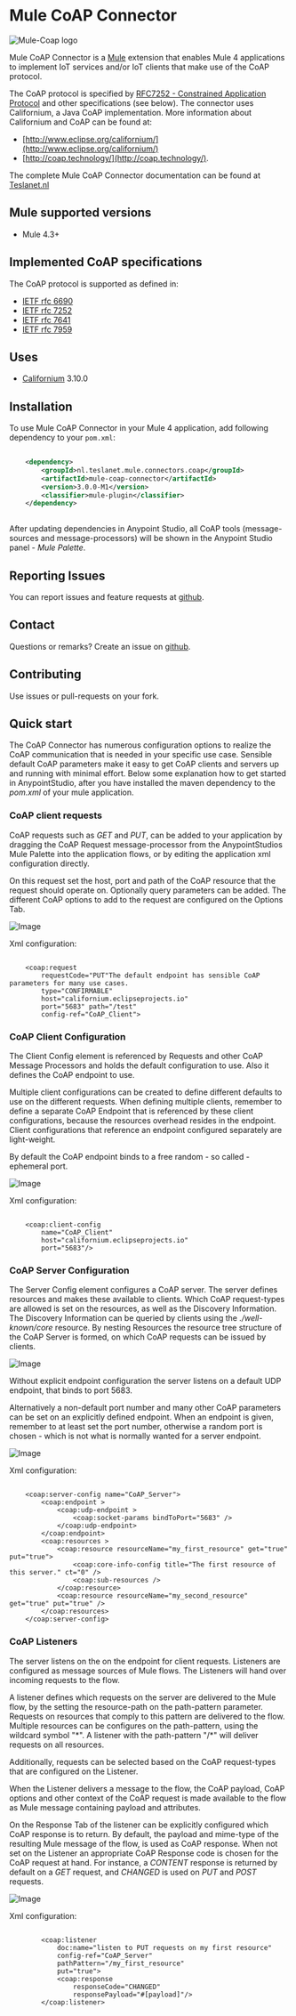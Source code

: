 # Mule CoAP Connector
![Mule-Coap logo](icon/icon.svg)

Mule CoAP Connector is a [Mule](https://www.mulesoft.com/) extension that enables Mule 4 applications to implement IoT services and/or IoT clients that make use of the CoAP protocol. 

The CoAP protocol is specified by [RFC7252 - Constrained Application Protocol](http://tools.ietf.org/html/rfc7252) and other specifications (see below). 
The connector uses Californium, a Java CoAP implementation. More information about Californium and CoAP can be found at:

* [http://www.eclipse.org/californium/](http://www.eclipse.org/californium/)
* [http://coap.technology/](http://coap.technology/).

The complete Mule CoAP Connector documentation can be found at [Teslanet.nl](http://www.teslanet.nl)
## Mule supported versions
* Mule 4.3+

## Implemented CoAP specifications
The CoAP protocol is supported as defined in:

* [IETF rfc 6690](https://www.rfc-editor.org/rfc/rfc6690)
* [IETF rfc 7252](https://www.rfc-editor.org/rfc/rfc7252)
* [IETF rfc 7641](https://www.rfc-editor.org/rfc/rfc7641)
* [IETF rfc 7959](https://www.rfc-editor.org/rfc/rfc7959)

## Uses

* [Californium](https://www.eclipse.org/californium/) 3.10.0

## Installation

To use Mule CoAP Connector in your Mule 4 application, 
add following dependency to your `pom.xml`:

```xml
  
    <dependency>
        <groupId>nl.teslanet.mule.connectors.coap</groupId>
        <artifactId>mule-coap-connector</artifactId>
        <version>3.0.0-M1</version>
        <classifier>mule-plugin</classifier>
    </dependency>
  
```

After updating dependencies in Anypoint Studio, all CoAP tools (message-sources and message-processors) will be shown in the Anypoint Studio panel - _Mule Palette_.

## Reporting Issues

You can report issues and feature requests at [github](https://github.com/teslanet-nl/mule-coap-connector/issues).

## Contact

Questions or remarks? Create an issue on [github](https://github.com/teslanet-nl/mule-coap-connector/issues).

## Contributing

Use issues or pull-requests on your fork.

## Quick start

The CoAP Connector has numerous configuration options to realize the CoAP communication that is needed in your 
specific use case. Sensible default CoAP parameters make it easy to get CoAP clients and servers up and running 
with minimal effort. Below some explanation how to get started in AnypointStudio, after you have installed 
the maven dependency to the _pom.xml_ of your mule application.

### CoAP client requests

CoAP requests such as _GET_ and _PUT_, can be added to your application by dragging the CoAP Request message-processor 
from the AnypointStudios Mule Palette into the application flows, or by editing the application xml configuration directly.


On this request set the host, port and path of the CoAP resource that the request should operate on.
 Optionally query parameters can be added. The different CoAP options to add to the request are configured on the Options Tab. 


![Image](src/site/images/put-example.png "put request")

Xml configuration:


```

	<coap:request 
		requestCode="PUT"The default endpoint has sensible CoAP parameters for many use cases.
		type="CONFIRMABLE"
		host="californium.eclipseprojects.io" 
		port="5683" path="/test" 
		config-ref="CoAP_Client">

```



### CoAP Client Configuration


The Client Config element is referenced by Requests and other CoAP Message Processors and holds
the default configuration to use. Also it defines the CoAP endpoint to use. 

Multiple client configurations can be created to define different defaults to use on the different requests. 
When defining multiple clients, remember to define a separate CoAP Endpoint that is referenced by 
these client configurations, because the resources overhead resides in the endpoint. Client configurations that reference 
an endpoint configured separately are light-weight.

By default the CoAP endpoint binds to a free random - so called - ephemeral port.


![Image](src/site/images/client-example.png "client request")


Xml configuration:


```

	<coap:client-config 
		name="CoAP_Client"
		host="californium.eclipseprojects.io" 
		port="5683"/>

```

### CoAP Server Configuration


The Server Config element configures a CoAP server. The server defines resources and 
makes these available to clients. Which CoAP request-types are allowed is set 
on the resources, as well as the Discovery Information. The Discovery Information can be queried 
by clients using the _./well-known/core_ resource. 
By nesting Resources the resource tree structure of the CoAP Server is formed, on which CoAP requests can be issued 
by clients.

![Image](src/site/images/server-example.png "server")

Without explicit endpoint configuration the server listens on a default UDP endpoint, that binds to port 5683.

Alternatively a non-default port number 
and many other CoAP parameters can be set on an explicitly defined endpoint.
When an endpoint is given, remember to at least set the port number, otherwise a 
random port is chosen - which is not what is normally wanted for a server endpoint.


![Image](src/site/images/server-endpoint-example.png "server with endpoint")


Xml configuration:


```

	<coap:server-config name="CoAP_Server">
		<coap:endpoint >
			<coap:udp-endpoint >
				<coap:socket-params bindToPort="5683" />
			</coap:udp-endpoint>
		</coap:endpoint>
		<coap:resources >
			<coap:resource resourceName="my_first_resource" get="true" put="true">
				<coap:core-info-config title="The first resource of this server." ct="0" />
				<coap:sub-resources />
			</coap:resource>
			<coap:resource resourceName="my_second_resource" get="true" put="true" />
		</coap:resources>
	</coap:server-config>

```


### CoAP Listeners

The server listens on the on the endpoint for client requests. Listeners are configured as 
message sources of Mule flows. The Listeners will hand over incoming requests to the flow.

A listener defines which requests on the server are delivered to the Mule flow, by the setting the resource-path 
on the path-pattern parameter. Requests on resources that comply to this pattern are delivered to the flow. 
Multiple resources can be configures on the path-pattern, using the wildcard symbol "\*".
A listener with the path-pattern "/\*" will deliver requests on all resources. 

Additionally, requests can be selected based on the CoAP request-types that are configured on the Listener.


When the Listener delivers a message to the flow, the CoAP payload, CoAP options and other context of the CoAP request
is made available to the flow as Mule message containing payload and attributes.

On the Response Tab of the listener can be explicitly configured which CoAP response is to return. 
By default, the payload and mime-type of the resulting Mule message of the flow, is used as CoAP response. 
When not set on the Listener an appropriate CoAP Response code is chosen for the CoAP request at hand. 
For instance, a _CONTENT_ response is returned by default on a _GET_ request,
and _CHANGED_ is used on _PUT_ and _POST_ requests. 


![Image](src/site/images/listener-example.png "listener")


Xml configuration:


```

		<coap:listener 
			doc:name="listen to PUT requests on my first resource" 
			config-ref="CoAP_Server" 
			pathPattern="/my_first_resource" 
			put="true">
			<coap:response 
				responseCode="CHANGED" 
				responsePayload="#[payload]"/>
		</coap:listener>

```

